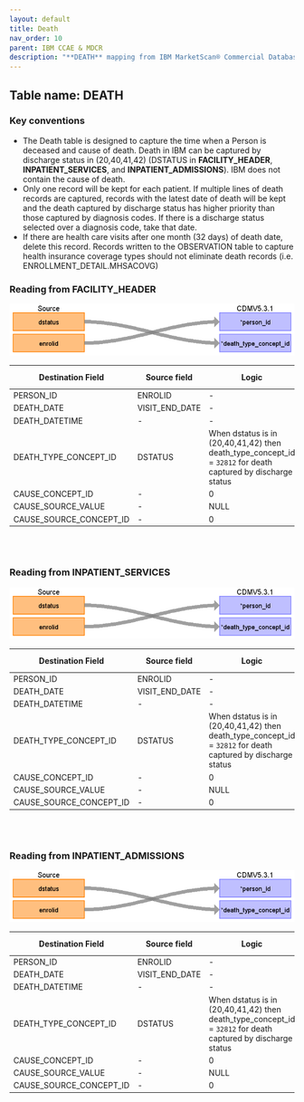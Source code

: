 ```yaml
---
layout: default
title: Death
nav_order: 10
parent: IBM CCAE & MDCR
description: "**DEATH** mapping from IBM MarketScan® Commercial Database (CCAE) & IBM MarketScan® Medicare Supplemental Database (MDCR) **FACILITY_HEADER**, **INPATIENT_SERVICES**, and **INPATIENT_ADMISSIONS**"
---
```


## Table name: **DEATH**

### Key conventions

* The Death table is designed to capture the time when a Person is deceased and cause of death. Death in IBM can be captured by discharge status in (20,40,41,42) (DSTATUS in **FACILITY_HEADER**, **INPATIENT_SERVICES**, and **INPATIENT_ADMISSIONS**).  IBM does not contain the cause of death.
*  Only one record will be kept for each patient.  If multiple lines of death records are captured, records with the latest date of death will be kept and the death captured by discharge status has higher priority than those captured by diagnosis codes.  If there is a discharge status selected over a diagnosis code, take that date. 
*  If there are health care visits after one month (32 days) of death date, delete this record.  Records written to the OBSERVATION table to capture health insurance coverage types should not eliminate death records (i.e. ENROLLMENT_DETAIL.MHSACOVG)


### Reading from **FACILITY_HEADER**

![](images/image92.png)

| Destination Field | Source field | Logic | Comment field |
| --- | --- | --- | --- |
| PERSON_ID | ENROLID | - | - |
| DEATH_DATE | VISIT_END_DATE | - | - |
| DEATH_DATETIME | - | - | - |
| DEATH_TYPE_CONCEPT_ID | DSTATUS | When dstatus is in (20,40,41,42) then death_type_concept_id = `32812` for death captured by discharge status | - |
| CAUSE_CONCEPT_ID | - | 0 | - |
| CAUSE_SOURCE_VALUE | - | NULL | - |
| CAUSE_SOURCE_CONCEPT_ID | - | 0 | - |

<br><br>

### Reading from **INPATIENT_SERVICES**

![](images/image93.png)

| Destination Field | Source field | Logic | Comment field |
| --- | --- | --- | --- |
| PERSON_ID | ENROLID | - | - |
| DEATH_DATE | VISIT_END_DATE | - | - |
| DEATH_DATETIME | - | - | - |
| DEATH_TYPE_CONCEPT_ID | DSTATUS | When dstatus is in (20,40,41,42) then death_type_concept_id = `32812` for death captured by discharge status | - |
| CAUSE_CONCEPT_ID | - | 0 | - |
| CAUSE_SOURCE_VALUE | - | NULL | - |
| CAUSE_SOURCE_CONCEPT_ID | - | 0 | - |

<br><br>

### Reading from **INPATIENT_ADMISSIONS**

![](images/image94.png)

| Destination Field | Source field | Logic | Comment field |
| --- | --- | --- | --- |
| PERSON_ID | ENROLID | - | - |
| DEATH_DATE | VISIT_END_DATE | - | - |
| DEATH_DATETIME | - | - | - |
| DEATH_TYPE_CONCEPT_ID | DSTATUS | When dstatus is in (20,40,41,42) then death_type_concept_id = `32812` for death captured by discharge status | - |
| CAUSE_CONCEPT_ID | - | 0 | - |
| CAUSE_SOURCE_VALUE | - | NULL | - |
| CAUSE_SOURCE_CONCEPT_ID | - | 0 | - |

